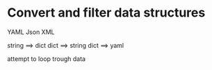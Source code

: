 # Convert and filter data structures

YAML
Json
XML

string ==> dict
dict ==> string
dict ==> yaml

attempt to loop trough data
